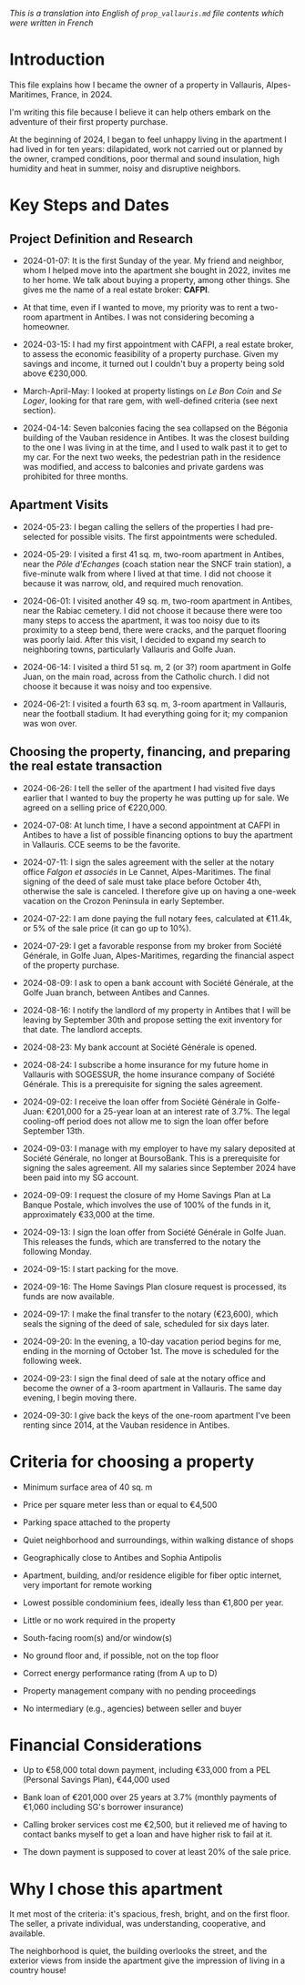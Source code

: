 *This is a translation into English of `prop_vallauris.md` file contents which were written in French*


# Introduction

This file explains how I became the owner of a property in Vallauris, Alpes-Maritimes, France, in 2024.

I'm writing this file because I believe it can help others embark on the adventure of their first property purchase.


At the beginning of 2024, I began to feel unhappy living in the apartment I had lived in for ten years: dilapidated, work not carried out or planned by the owner, cramped conditions, poor thermal and sound insulation, high humidity and heat in summer, noisy and disruptive neighbors.


# Key Steps and Dates


## Project Definition and Research


* 2024-01-07: It is the first Sunday of the year. My friend and neighbor, whom I helped move into the apartment she bought in 2022, invites me to her home. We talk about buying a property, among other things. She gives me the name of a real estate broker: **CAFPI**.

* At that time, even if I wanted to move, my priority was to rent a two-room apartment in Antibes. I was not considering becoming a homeowner.

* 2024-03-15: I had my first appointment with CAFPI, a real estate broker, to assess the economic feasibility of a property purchase. Given my savings and income, it turned out I couldn't buy a property being sold above €230,000.

* March-April-May: I looked at property listings on *Le Bon Coin* and *Se Loger*, looking for that rare gem, with well-defined criteria (see next section).

* 2024-04-14: Seven balconies facing the sea collapsed on the Bégonia building of the Vauban residence in Antibes. It was the closest building to the one I was living in at the time, and I used to walk past it to get to my car. For the next two weeks, the pedestrian path in the residence was modified, and access to balconies and private gardens was prohibited for three months.


## Apartment Visits


* 2024-05-23: I began calling the sellers of the properties I had pre-selected for possible visits. The first appointments were scheduled.

* 2024-05-29: I visited a first 41 sq. m, two-room apartment in Antibes, near the *Pôle d'Echanges* (coach station near the SNCF train station), a five-minute walk from where I  lived at that time. I did not choose it because it was narrow, old, and required much renovation.

* 2024-06-01: I visited another 49 sq. m, two-room apartment in Antibes, near the Rabiac cemetery. I did not choose it because there were too many steps to access the apartment, it was too noisy due to its proximity to a steep bend, there were cracks, and the parquet flooring was poorly laid. After this visit, I decided to expand my search to neighboring towns, particularly Vallauris and Golfe Juan.

* 2024-06-14: I visited a third 51 sq. m, 2 (or 3?) room apartment in Golfe Juan, on the main road, across from the Catholic church. I did not choose it because it was noisy and too expensive.

* 2024-06-21: I visited a fourth 63 sq. m, 3-room apartment in Vallauris, near the football stadium. It had everything going for it; my companion was won over.


## Choosing the property, financing, and preparing the real estate transaction


* 2024-06-26: I tell the seller of the apartment I had visited five days earlier that I wanted to buy the property he was putting up for sale. We agreed on a selling price of €220,000.

* 2024-07-08: At lunch time, I have a second appointment at CAFPI in Antibes to have a list of possible financing options to buy the apartment in Vallauris. CCE seems to be the favorite.

* 2024-07-11: I sign the sales agreement with the seller at the notary office *Falgon et associés* in Le Cannet, Alpes-Maritimes. The final signing of the deed of sale must take place before October 4th, otherwise the sale is canceled. I therefore give up on having a one-week vacation on the Crozon Peninsula in early September.

* 2024-07-22: I am done paying the full notary fees, calculated at €11.4k, or 5% of the sale price (it can go up to 10%).

* 2024-07-29: I get a favorable response from my broker from Société Générale, in Golfe Juan, Alpes-Maritimes, regarding the financial aspect of the property purchase.

* 2024-08-09: I ask to open a bank account with Société Générale, at the Golfe Juan branch, between Antibes and Cannes.

* 2024-08-16: I notify the landlord of my property in Antibes that I will be leaving by September 30th and propose setting the exit inventory for that date. The landlord accepts.

* 2024-08-23: My bank account at Société Générale is opened.

* 2024-08-24: I subscribe a home insurance for my future home in Vallauris with SOGESSUR, the home insurance company of Société Générale. This is a prerequisite for signing the sales agreement.

* 2024-09-02: I receive the loan offer from Société Générale in Golfe-Juan: €201,000 for a 25-year loan at an interest rate of 3.7%. The legal cooling-off period does not allow me to sign the loan offer before September 13th.

* 2024-09-03: I manage with my employer to have my salary deposited at Société Générale, no longer at BoursoBank. This is a prerequisite for signing the sales agreement. All my salaries since September 2024 have been paid into my SG account.

* 2024-09-09: I request the closure of my Home Savings Plan at La Banque Postale, which involves the use of 100% of the funds in it, approximately €33,000 at the time.

* 2024-09-13: I sign the loan offer from Société Générale in Golfe Juan. This releases the funds, which are transferred to the notary the following Monday.

* 2024-09-15: I start packing for the move.

* 2024-09-16: The Home Savings Plan closure request is processed, its funds are now available.

* 2024-09-17: I make the final transfer to the notary (€23,600), which seals the signing of the deed of sale, scheduled for six days later.

* 2024-09-20: In the evening, a 10-day vacation period begins for me, ending in the morning of October 1st. The move is scheduled for the following week.

* 2024-09-23: I sign the final deed of sale at the notary office and become the owner of a 3-room apartment in Vallauris. The same day evening, I begin moving there.

* 2024-09-30: I give back the keys of the one-room apartment I've been renting since 2014, at the Vauban residence in Antibes.


# Criteria for choosing a property


* Minimum surface area of ​​40 sq. m

* Price per square meter less than or equal to €4,500

* Parking space attached to the property

* Quiet neighborhood and surroundings, within walking distance of shops

* Geographically close to Antibes and Sophia Antipolis

* Apartment, building, and/or residence eligible for fiber optic internet, very important for remote working

* Lowest possible condominium fees, ideally less than €1,800 per year. 

* Little or no work required in the property

* South-facing room(s) and/or window(s)

* No ground floor and, if possible, not on the top floor

* Correct energy performance rating (from A up to D)

* Property management company with no pending proceedings

* No intermediary (e.g., agencies) between seller and buyer


# Financial Considerations


* Up to €58,000 total down payment, including €33,000 from a PEL (Personal Savings Plan), €44,000 used

* Bank loan of €201,000 over 25 years at 3.7% (monthly payments of €1,060 including SG's borrower insurance)

* Calling broker services cost me €2,500, but it relieved me of having to contact banks myself to get a loan and have higher risk to fail at it.

* The down payment is supposed to cover at least 20% of the sale price.


# Why I chose this apartment


It met most of the criteria: it's spacious, fresh, bright, and on the first floor. The seller, a private individual, was understanding, cooperative, and available.

The neighborhood is quiet, the building overlooks the street, and the exterior views from inside the apartment give the impression of living in a country house!
